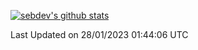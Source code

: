 [![sebdev's github stats](https://github-readme-stats.vercel.app/api?username=sebdeveloper6952&theme=vue-dark)](https://github.com/anuraghazra/github-readme-stats)
<!--START_SECTION:waka-->

 Last Updated on 28/01/2023 01:44:06 UTC
<!--END_SECTION:waka-->
